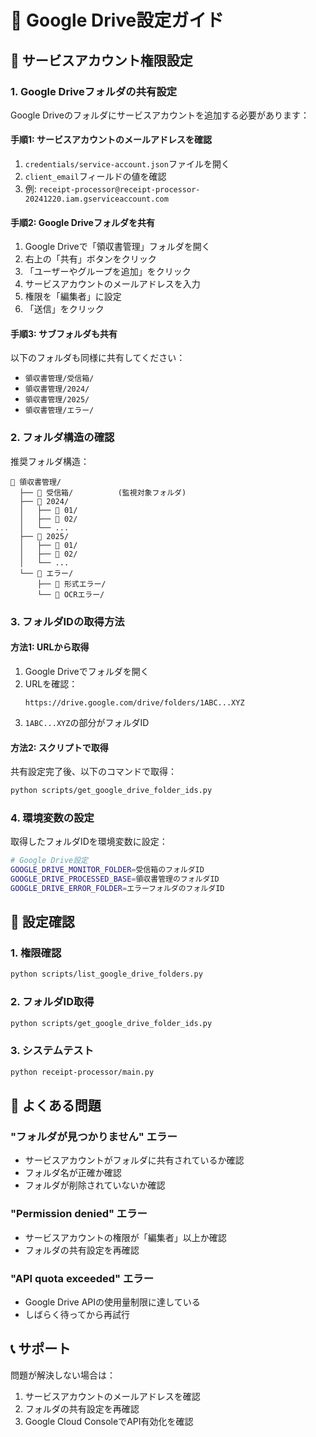 # 📁 Google Drive設定ガイド

## 🔐 サービスアカウント権限設定

### 1. Google Driveフォルダの共有設定

Google Driveのフォルダにサービスアカウントを追加する必要があります：

#### 手順1: サービスアカウントのメールアドレスを確認
1. `credentials/service-account.json`ファイルを開く
2. `client_email`フィールドの値を確認
3. 例: `receipt-processor@receipt-processor-20241220.iam.gserviceaccount.com`

#### 手順2: Google Driveフォルダを共有
1. Google Driveで「領収書管理」フォルダを開く
2. 右上の「共有」ボタンをクリック
3. 「ユーザーやグループを追加」をクリック
4. サービスアカウントのメールアドレスを入力
5. 権限を「編集者」に設定
6. 「送信」をクリック

#### 手順3: サブフォルダも共有
以下のフォルダも同様に共有してください：
- `領収書管理/受信箱/`
- `領収書管理/2024/`
- `領収書管理/2025/`
- `領収書管理/エラー/`

### 2. フォルダ構造の確認

推奨フォルダ構造：
```
📁 領収書管理/
  ├── 📁 受信箱/          (監視対象フォルダ)
  ├── 📁 2024/
  │   ├── 📁 01/
  │   ├── 📁 02/
  │   └── ...
  ├── 📁 2025/
  │   ├── 📁 01/
  │   ├── 📁 02/
  │   └── ...
  └── 📁 エラー/
      ├── 📁 形式エラー/
      └── 📁 OCRエラー/
```

### 3. フォルダIDの取得方法

#### 方法1: URLから取得
1. Google Driveでフォルダを開く
2. URLを確認：
   ```
   https://drive.google.com/drive/folders/1ABC...XYZ
   ```
3. `1ABC...XYZ`の部分がフォルダID

#### 方法2: スクリプトで取得
共有設定完了後、以下のコマンドで取得：
```bash
python scripts/get_google_drive_folder_ids.py
```

### 4. 環境変数の設定

取得したフォルダIDを環境変数に設定：

```bash
# Google Drive設定
GOOGLE_DRIVE_MONITOR_FOLDER=受信箱のフォルダID
GOOGLE_DRIVE_PROCESSED_BASE=領収書管理のフォルダID
GOOGLE_DRIVE_ERROR_FOLDER=エラーフォルダのフォルダID
```

## 🧪 設定確認

### 1. 権限確認
```bash
python scripts/list_google_drive_folders.py
```

### 2. フォルダID取得
```bash
python scripts/get_google_drive_folder_ids.py
```

### 3. システムテスト
```bash
python receipt-processor/main.py
```

## 🚨 よくある問題

### "フォルダが見つかりません" エラー
- サービスアカウントがフォルダに共有されているか確認
- フォルダ名が正確か確認
- フォルダが削除されていないか確認

### "Permission denied" エラー
- サービスアカウントの権限が「編集者」以上か確認
- フォルダの共有設定を再確認

### "API quota exceeded" エラー
- Google Drive APIの使用量制限に達している
- しばらく待ってから再試行

## 📞 サポート

問題が解決しない場合は：
1. サービスアカウントのメールアドレスを確認
2. フォルダの共有設定を再確認
3. Google Cloud ConsoleでAPI有効化を確認

